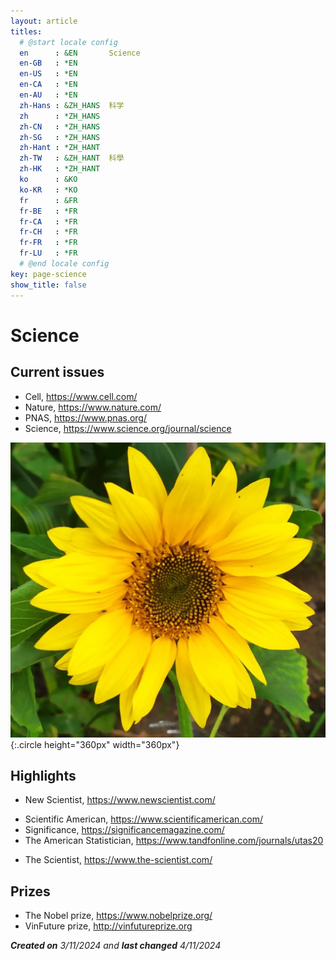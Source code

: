 ```yaml
---
layout: article
titles:
  # @start locale config
  en      : &EN       Science
  en-GB   : *EN
  en-US   : *EN
  en-CA   : *EN
  en-AU   : *EN
  zh-Hans : &ZH_HANS  科学
  zh      : *ZH_HANS
  zh-CN   : *ZH_HANS
  zh-SG   : *ZH_HANS
  zh-Hant : *ZH_HANT
  zh-TW   : &ZH_HANT  科學
  zh-HK   : *ZH_HANT
  ko      : &KO
  ko-KR   : *KO
  fr      : &FR
  fr-BE   : *FR
  fr-CA   : *FR
  fr-CH   : *FR
  fr-FR   : *FR
  fr-LU   : *FR
  # @end locale config
key: page-science
show_title: false
---
```


# Science

## Current issues

+ Cell, <https://www.cell.com/>
+ Nature, <https://www.nature.com/>
+ PNAS, <https://www.pnas.org/>
+ Science, <https://www.science.org/journal/science>

![Image](assets/images/young-sunflower.jpg){:.circle height="360px" width="360px"}

## Highlights

- New Scientist, <https://www.newscientist.com/>
+ Scientific American, <https://www.scientificamerican.com/>
+ Significance, <https://significancemagazine.com/>
+ The American Statistician, <https://www.tandfonline.com/journals/utas20>
- The Scientist, <https://www.the-scientist.com/>

## Prizes

- The Nobel prize, <https://www.nobelprize.org/>
- VinFuture prize, <http://vinfutureprize.org>

***Created on** 3/11/2024 and **last changed** 4/11/2024*

